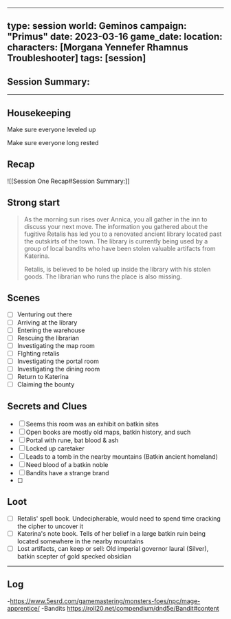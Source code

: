 

---
type: session
world: Geminos
campaign: "Primus"
date: 2023-03-16
game_date: 
location: 
characters: [Morgana Yennefer Rhamnus Troubleshooter]
tags: [session]
---

## Session Summary:

---

## Housekeeping

Make sure everyone leveled up

Make sure everyone long rested

## Recap

![[Session One Recap#Session Summary:]]

## Strong start

>As the morning sun rises over Annica, you all gather in the inn to discuss your next move. The information you gathered about the fugitive Retalis has led you to a renovated ancient library located past  the outskirts of the town. The library is currently being used by a group of local bandits who have been stolen valuable artifacts from Katerina.
>
>Retalis, is believed to be holed up inside the library with his stolen goods. The librarian who runs the place is also missing. 
## Scenes

- [ ] Venturing out there
- [ ] Arriving at the library
- [ ] Entering the warehouse
- [ ] Rescuing the librarian
- [ ] Investigating the map room
- [ ] FIghting retalis
- [ ] Investigating the portal room
- [ ] Investigating the dining room
- [ ] Return to Katerina
- [ ] Claiming the bounty
	
## Secrets and Clues

- [ ] Seems this room was an exhibit on batkin sites
- [ ] Open books are mostly old maps, batkin history, and such
- [ ] Portal with rune, bat blood & ash
- [ ] Locked up caretaker
- [ ] Leads to a tomb in the nearby mountains (Batkin ancient homeland)
- [ ] Need blood of a batkin noble
- [ ] Bandits have a strange brand
- [ ] 

## Loot

- [ ] Retalis' spell book. Undecipherable, would need to spend time cracking the cipher to uncover it
- [ ] Katerina's note book. Tells of her belief in a large batkin ruin being located somewhere in the nearby mountains
- [ ]  Lost artifacts, can keep or sell: Old imperial governor laural (Silver), batkin scepter of gold specked obsidian

---

## Log



-https://www.5esrd.com/gamemastering/monsters-foes/npc/mage-apprentice/
-Bandits https://roll20.net/compendium/dnd5e/Bandit#content













